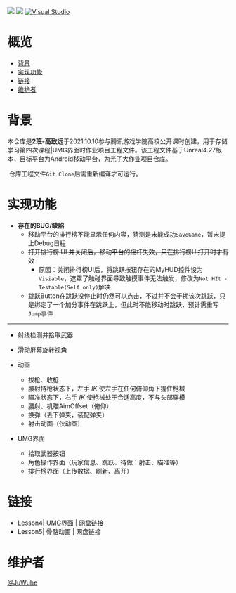 [![](https://img.shields.io/badge/Author-Insyent-green)](https://insyent.today)	[![](https://img.shields.io/badge/powered%20by-Unreal-blue)](https://github.com/EpicGames/UnrealEngine)	 [![Visual Studio](https://img.shields.io/badge/--6C33AF?logo=visual%20studio)](https://visualstudio.microsoft.com/)

# 概览

- [背景](#背景)
- [实现功能](#实现功能)
- [链接](#网盘链接)
- [维护者](#维护者)

# 背景

​		本仓库是**2班-高致远**于2021.10.10参与腾讯游戏学院高校公开课时创建，用于存储学习第四次课程|UMG界面时作业项目工程文件。该工程文件基于Unreal4.27版本，目标平台为Android移动平台，为光子大作业项目仓库。

​		仓库工程文件`Git Clone`后需重新编译才可运行。

# 实现功能

- **存在的BUG/缺陷**
  - 移动平台的排行榜不能显示任何内容，猜测是未能成功`SaveGame`，暂未提上Debug日程
  - ~~打开排行榜 UI 并关闭后，移动平台的摇杆失效，只在排行榜UI打开时才有效~~
    - 原因：关闭排行榜UI后，将跳跃按钮存在的MyHUD控件设为`Visiable`，遮罩了触碰界面导致触摸事件无法触发，修改为`Not HIt - Testable(Self only)`解决
  - 跳跃Button在跳跃没停止时仍然可以点击，不过并不会干扰该次跳跃，只是绑定了一个加分事件在跳跃上，但此时不能移动时跳跃，预计需重写`Jump`事件

------



- 射线检测并拾取武器
- 滑动屏幕旋转视角
- 动画
  - 拔枪、收枪
  - 腰射持枪状态下，左手 *IK* 使左手在任何俯仰角下握住枪械
  - 瞄准状态下，右手 *IK* 使枪械处于合适高度，不与头部穿模
  - 腰射、机瞄AimOffset（俯仰）
  - 换弹（丢下弹夹，装配弹夹）
  - 射击动画（仅动画）
  
- UMG界面
  - 拾取武器按钮
  - 角色操作界面（玩家信息、跳跃、待做：射击、瞄准等）
  - 排行榜界面（上传数据、刷新、离开）

# 链接

- [Lesson4| UMG界面 | 网盘链接](https://share.weiyun.com/ARsph86I)
- Lesson5| 骨骼动画 | 网盘链接

# 维护者

[@JuWuhe](https://github.com/JuWuhe)